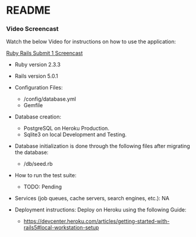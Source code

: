 # README

### Video Screencast

Watch the below Video for instructions on how to use the application:

[Ruby Rails Submit 1 Screencast](https://youtu.be/R8wiwcZe0dQ "Demo of Program 1: Bank Application ")


* Ruby version 2.3.3
* Rails version 5.0.1

* Configuration Files:
  *   /config/database.yml
  *   Gemfile

* Database creation: 
  *   PostgreSQL on Heroku Production.
  *   Sqlite3 on local Development and Testing.

* Database initialization is done through the following files after migrating the database:
  *   /db/seed.rb

* How to run the test suite:
  *   TODO: Pending

* Services (job queues, cache servers, search engines, etc.): NA

* Deployment instructions: Deploy on Heroku using the following Guide:
  *   https://devcenter.heroku.com/articles/getting-started-with-rails5#local-workstation-setup
